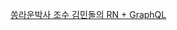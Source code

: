 [쏭라운박사 조수 김민돌의 RN + GraphQL](https://www.notion.so/2yoonsunny/RN-GraphQL-730b564c611d48b18c8d98d317d91107)
